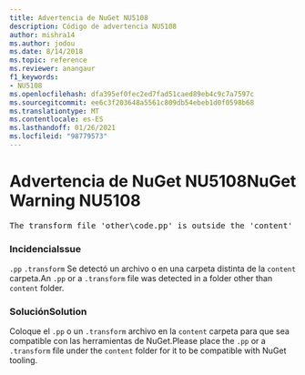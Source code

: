 ```yaml
---
title: Advertencia de NuGet NU5108
description: Código de advertencia NU5108
author: mishra14
ms.author: jodou
ms.date: 8/14/2018
ms.topic: reference
ms.reviewer: anangaur
f1_keywords:
- NU5108
ms.openlocfilehash: dfa395ef0fec2ed7fad51caed89eb4c9c7a7597c
ms.sourcegitcommit: ee6c3f203648a5561c809db54ebeb1d0f0598b68
ms.translationtype: MT
ms.contentlocale: es-ES
ms.lasthandoff: 01/26/2021
ms.locfileid: "98779573"
---
```

# <a name="nuget-warning-nu5108"></a><span data-ttu-id="1f556-103">Advertencia de NuGet NU5108</span><span class="sxs-lookup"><span data-stu-id="1f556-103">NuGet Warning NU5108</span></span>
<pre>The transform file 'other\code.pp' is outside the 'content' folder and hence will not be transformed during installation of this package. Move it into the 'content' folder.</pre>

### <a name="issue"></a><span data-ttu-id="1f556-104">Incidencia</span><span class="sxs-lookup"><span data-stu-id="1f556-104">Issue</span></span>

<span data-ttu-id="1f556-105">`.pp` `.transform` Se detectó un archivo o en una carpeta distinta de la `content` carpeta.</span><span class="sxs-lookup"><span data-stu-id="1f556-105">An `.pp` or a `.transform` file was detected in a folder other than `content` folder.</span></span>


### <a name="solution"></a><span data-ttu-id="1f556-106">Solución</span><span class="sxs-lookup"><span data-stu-id="1f556-106">Solution</span></span>

<span data-ttu-id="1f556-107">Coloque el `.pp` o un `.transform`  archivo en la `content` carpeta para que sea compatible con las herramientas de NuGet.</span><span class="sxs-lookup"><span data-stu-id="1f556-107">Please place the `.pp` or a `.transform`  file under the `content` folder for it to be compatible with NuGet tooling.</span></span>

